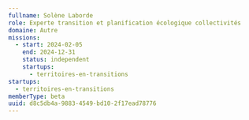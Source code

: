 ```yaml
---
fullname: Solène Laborde
role: Experte transition et planification écologique collectivités
domaine: Autre
missions:
  - start: 2024-02-05
    end: 2024-12-31
    status: independent
    startups:
      - territoires-en-transitions
startups:
  - territoires-en-transitions
memberType: beta
uuid: d8c5db4a-9883-4549-bd10-2f17ead78776
---
```

